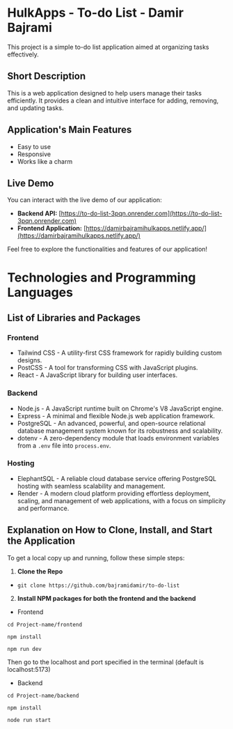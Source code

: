 # HulkApps - To-do List - Damir Bajrami
This project is a simple to-do list application aimed at organizing tasks effectively.

## Short Description

This is a web application designed to help users manage their tasks efficiently. It provides a clean and intuitive interface for adding, removing, and updating tasks.

## Application's Main Features

-   Easy to use
-   Responsive
- Works like a charm

## Live Demo

You can interact with the live demo of our application:

- **Backend API:** [https://to-do-list-3pqn.onrender.com](https://to-do-list-3pqn.onrender.com)
- **Frontend Application:** [https://damirbajramihulkapps.netlify.app/](https://damirbajramihulkapps.netlify.app/)

Feel free to explore the functionalities and features of our application!


# Technologies and Programming Languages


## List of Libraries and Packages

### Frontend

-   Tailwind CSS - A utility-first CSS framework for rapidly building custom designs.
-   PostCSS - A tool for transforming CSS with JavaScript plugins.
-   React - A JavaScript library for building user interfaces.

### Backend

-   Node.js - A JavaScript runtime built on Chrome's V8 JavaScript engine.
-   Express - A minimal and flexible Node.js web application framework.
-   PostgreSQL - An advanced, powerful, and open-source relational database management system known for its robustness and scalability.
-   dotenv - A zero-dependency module that loads environment variables from a `.env` file into `process.env`.

### Hosting
-   ElephantSQL - A reliable cloud database service offering PostgreSQL hosting with seamless scalability and management.
-   Render - A modern cloud platform providing effortless deployment, scaling, and management of web applications, with a focus on simplicity and performance.

## Explanation on How to Clone, Install, and Start the Application

To get a local copy up and running, follow these simple steps:

1.  **Clone the Repo**
-  `git clone https://github.com/bajramidamir/to-do-list` 
    
2. **Install NPM packages for both the frontend and the backend**
- Frontend
  
`cd Project-name/frontend`

`npm install`

`npm run dev`

Then go to the localhost and port specified in the terminal (default is localhost:5173)

- Backend
  
`cd Project-name/backend`

`npm install`

`node run start`

